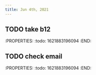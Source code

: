 ```yaml
---
title: Jun 4th, 2021
---
```


## TODO take b12
:PROPERTIES:
:todo: 1621883196094
:END:
## TODO check email
:PROPERTIES:
:todo: 1621883196094
:END:
